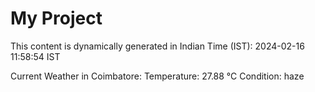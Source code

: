 # My Project

This content is dynamically generated in Indian Time (IST): 2024-02-16 11:58:54 IST


Current Weather in Coimbatore:
Temperature: 27.88 °C
Condition: haze
